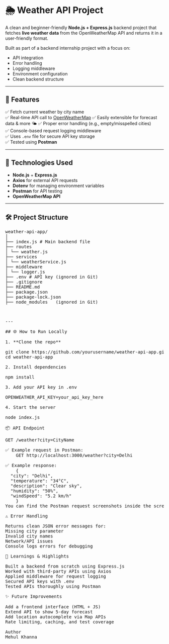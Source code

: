 # 🌦️ Weather API Project

A clean and beginner-friendly **Node.js + Express.js** backend project that fetches **live weather data** from the OpenWeatherMap API and returns it in a user-friendly format.

Built as part of a backend internship project with a focus on:
- API integration
- Error handling
- Logging middleware
- Environment configuration
- Clean backend structure

---

## 🚀 Features

✅ Fetch current weather by city name  
✅ Real-time API call to [OpenWeatherMap](https://openweathermap.org/api) 
✅ Easily extensible for forecast data & more 🌤️ 
✅ Proper error handling (e.g., empty/misspelled cities)  
✅ Console-based request logging middleware  
✅ Uses `.env` file for secure API key storage  
✅ Tested using **Postman** 

---

## 🔧 Technologies Used

- **Node.js** + **Express.js**  
- **Axios** for external API requests  
- **Dotenv** for managing environment variables  
- **Postman** for API testing  
- **OpenWeatherMap API**

---

## 🛠️ Project Structure
<pre>
weather-api-app/
│
├── index.js # Main backend file
├── routes
│ └── weather.js
├── services
│ └── weatherService.js 
├── middleware
│ └── logger.js
├── .env # API key (ignored in Git)
├── .gitignore
├── README.md
├── package.json
├── package-lock.json
├── node_modules   (ignored in Git)
<pre>


---

## 🌐 How to Run Locally

1. **Clone the repo**  

git clone https://github.com/yourusername/weather-api-app.git
cd weather-api-app

2. Install dependencies

npm install

3. Add your API key in .env

OPENWEATHER_API_KEY=your_api_key_here

4. Start the server

node index.js

📦 API Endpoint

GET /weather?city=CityName

✅ Example request in Postman:
    GET http://localhost:3000/weather?city=Delhi

✅ Example response:
    {
  "city": "Delhi",
  "temperature": "34°C",
  "description": "Clear sky",
  "humidity": "50%",
  "windSpeed": "5.2 km/h"
    }
You can find the Postman request screenshots inside the screenshots/ folder as proof of working endpoints.

⚠️ Error Handling

Returns clean JSON error messages for:
Missing city parameter
Invalid city names
Network/API issues
Console logs errors for debugging

🧠 Learnings & Highlights

Built a backend from scratch using Express.js
Worked with third-party APIs using Axios
Applied middleware for request logging
Secured API keys with .env
Tested APIs thoroughly using Postman

✨ Future Improvements

Add a frontend interface (HTML + JS)
Extend API to show 5-day forecast
Add location autocomplete via Map APIs
Rate limiting, caching, and test coverage

Author 
Mehul Khanna
